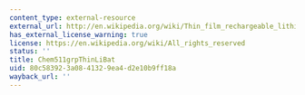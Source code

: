 ```yaml
---
content_type: external-resource
external_url: http://en.wikipedia.org/wiki/Thin_film_rechargeable_lithium_battery#mediaviewer/File:Basic_battery_charging.jpg
has_external_license_warning: true
license: https://en.wikipedia.org/wiki/All_rights_reserved
status: ''
title: Chem511grpThinLiBat
uid: 80c58392-3a08-4132-9ea4-d2e10b9ff18a
wayback_url: ''
---
```


